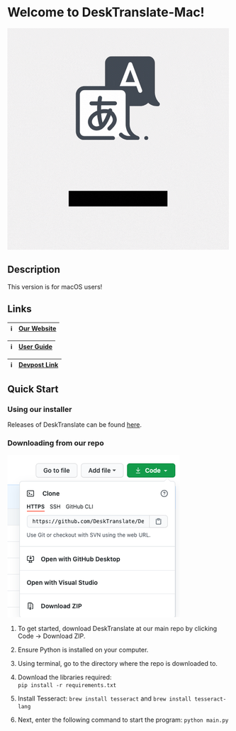 # Welcome to DeskTranslate-Mac!

![](image/DeskTranslate.gif)

## Description
This version is for macOS users!

## Links
|:information_source:  | [Our Website](https://desktranslate.github.io/DeskTranslate/)   |
|---------------|:------------------------|

|:information_source:  | [User Guide](https://desktranslate.github.io/DeskTranslate/UserGuide.html)   |
|---------------|:------------------------|

|:information_source:  | [Devpost Link](https://devpost.com/software/desktranslate)   |
|---------------|:------------------------|


## Quick Start

### Using our installer

Releases of DeskTranslate can be found [here](https://github.com/DeskTranslate/DeskTranslate/releases/tag/1).  

### Downloading from our repo

![](images/githubDownload.png)

1. To get started, download DeskTranslate at our main repo by clicking Code -> Download ZIP.

2. Ensure Python is installed on your computer.

3. Using terminal, go to the directory where the repo is downloaded to. 

4. Download the libraries required:  
`pip install -r requirements.txt`

5. Install Tesseract: 
`brew install tesseract` and `brew install tesseract-lang`

6. Next, enter the following command to start the program:
`python main.py`




